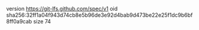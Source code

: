 version https://git-lfs.github.com/spec/v1
oid sha256:32ff1a04f943d74cb8e5b96de3e92d4bab9d473be22e25f1dc9b6bf8ff0a9cab
size 74
